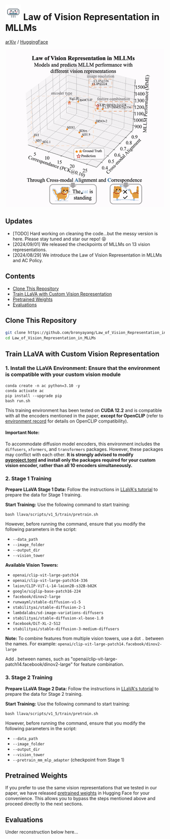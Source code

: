 # <img src="icon.png" alt="Icon" style="width:50px; height:50px;"> Law of Vision Representation in MLLMs

[arXiv](https://arxiv.org/abs/2408.16357) / [HuggingFace](https://huggingface.co/papers/2408.16357)

<div align="center">
  <img src="law_gif_fix.gif" alt="Visualization of the law" width="500"/>
</div>




## Updates
- [TODO] Hard working on cleaning the code...but the messy version is here. Please stay tuned and star our repo! 😝
- [2024/09/01] We released the checkpoints of MLLMs on 13 vision representations.
- [2024/08/29] We introduce the Law of Vision Representation in MLLMs and AC Policy.

## Contents
- [Clone This Repository](#clone-this-repository)
- [Train LLaVA with Custom Vision Representation](#train-llava-with-custom-vision-representation)
- [Pretrained Weights](pretrained-weights)
- [Evaluations](evaluations)

## Clone This Repository
```bash
git clone https://github.com/bronyayang/Law_of_Vision_Representation_in_MLLMs.git
cd Law_of_Vision_Representation_in_MLLMs
```

## Train LLaVA with Custom Vision Representation

### 1. Install the LLaVA Environment: Ensure that the environment is compatible with your custom vision module

```Shell
conda create -n ac python=3.10 -y
conda activate ac
pip install --upgrade pip
bash run.sh
```

This training environment has been tested on **CUDA 12.2** and is compatible with all the encoders mentioned in the paper, **except for OpenCLIP** (refer to [environment record](https://github.com/bronyayang/Law_of_Vision_Representation_in_MLLMs/blob/master/version_rec.text) for details on OpenCLIP compatibility).



#### **Important Note:**
To accommodate diffusion model encoders, this environment includes the `diffusers`, `xformers`, and `transformers` packages. However, these packages may conflict with each other. **It is strongly advised to modify [pyproject.toml](https://github.com/bronyayang/Law_of_Vision_Representation_in_MLLMs/blob/master/pyproject.toml) and install only the packages required for your custom vision encoder, rather than all 10 encoders simultaneously.**

### 2. Stage 1 Training

**Prepare LLaVA Stage 1 Data:** Follow the instructions in [LLaVA's tutorial](https://github.com/haotian-liu/LLaVA/tree/main?tab=readme-ov-file#pretrain-feature-alignment) to prepare the data for Stage 1 training.

**Start Training:**
Use the following command to start training:

```Shell
bash llava/scripts/v1_5/train/pretrain.sh
```

However, before running the command, ensure that you modify the following parameters in the script:

- `--data_path`
- `--image_folder`
- `--output_dir`
- `--vision_tower`

**Available Vision Towers:**

- `openai/clip-vit-large-patch14`
- `openai/clip-vit-large-patch14-336`
- `laion/CLIP-ViT-L-14-laion2B-s32B-b82K`
- `google/siglip-base-patch16-224`
- `facebook/dinov2-large`
- `runwayml/stable-diffusion-v1-5`
- `stabilityai/stable-diffusion-2-1`
- `lambdalabs/sd-image-variations-diffusers`
- `stabilityai/stable-diffusion-xl-base-1.0`
- `facebook/DiT-XL-2-512`
- `stabilityai/stable-diffusion-3-medium-diffusers`

**Note:** To combine features from multiple vision towers, use a dot `.` between the names. For example: `openai/clip-vit-large-patch14.facebook/dinov2-large`

Add . between names, such as "openai/clip-vit-large-patch14.facebook/dinov2-large" for feature combination.

### 3. Stage 2 Training
**Prepare LLaVA Stage 2 Data:** Follow the instructions in [LLaVA's tutorial](https://github.com/haotian-liu/LLaVA/tree/main?tab=readme-ov-file#visual-instruction-tuning) to prepare the data for Stage 2 training.

**Start Training:**
Use the following command to start training:

```Shell
bash llava/scripts/v1_5/train/pretrain.sh
```

However, before running the command, ensure that you modify the following parameters in the script:

- `--data_path`
- `--image_folder`
- `--output_dir`
- `--vision_tower`
- `--pretrain_mm_mlp_adapter` (checkpoint from Stage 1)

## Pretrained Weights

If you prefer to use the same vision representations that we tested in our paper, we have released [pretrained weights](https://huggingface.co/models?other=arxiv:2408.16357) in Hugging Face for your convenience. This allows you to bypass the steps mentioned above and proceed directly to the next sections.

## Evaluations

Under reconstruction below here...

<!-- ## Acknowledgement -->